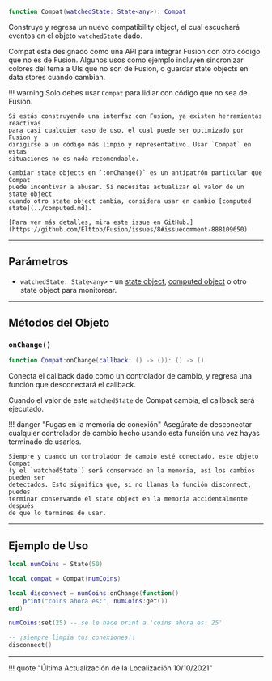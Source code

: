```Lua
function Compat(watchedState: State<any>): Compat
```

Construye y regresa un nuevo compatibility object, el cual escuchará eventos en 
el objeto `watchedState` dado.

Compat está designado como una API para integrar Fusion con otro código que no 
es de Fusion. Algunos usos como ejemplo incluyen sincronizar colores del tema a UIs que no 
son de Fusion, o guardar state objects en data stores cuando cambian.

!!! warning
	Solo debes usar `Compat` para lidiar con código que no sea de Fusion.

	Si estás construyendo una interfaz con Fusion, ya existen herramientas reactivas 
	para casi cualquier caso de uso, el cual puede ser optimizado por Fusion y 
	dirigirse a un código más limpio y representativo. Usar `Compat` en estas 
	situaciones no es nada recomendable.

	Cambiar state objects en `:onChange()` es un antipatrón particular que Compat 
	puede incentivar a abusar. Si necesitas actualizar el valor de un state object 
	cuando otro state object cambia, considera usar en cambio [computed state](../computed.md).

	[Para ver más detalles, mira este issue en GitHub.](https://github.com/Elttob/Fusion/issues/8#issuecomment-888109650)

-----

## Parámetros

- `watchedState: State<any>` - un [state object](../state.md), [computed object](../computed.md) 
o otro state object para monitorear.

-----

## Métodos del Objeto

### `onChange()`

```Lua
function Compat:onChange(callback: () -> ()): () -> ()
```
Conecta el callback dado como un controlador de cambio, y regresa una función 
que desconectará el callback.

Cuando el valor de este `watchedState` de Compat cambia, el callback será ejecutado.

!!! danger "Fugas en la memoria de conexión"
	Asegúrate de desconectar cualquier controlador de cambio hecho usando esta 
	función una vez hayas terminado de usarlos.

	Siempre y cuando un controlador de cambio esté conectado, este objeto Compat 
	(y el `watchedState`) será conservado en la memoria, así los cambios pueden ser 
	detectados. Esto significa que, si no llamas la función disconnect, puedes 
	terminar conservando el state object en la memoria accidentalmente después 
	de que lo termines de usar.

-----

## Ejemplo de Uso

```Lua
local numCoins = State(50)

local compat = Compat(numCoins)

local disconnect = numCoins:onChange(function()
	print("coins ahora es:", numCoins:get())
end)

numCoins:set(25) -- se le hace print a 'coins ahora es: 25'

-- ¡siempre limpia tus conexiones!!
disconnect()
```

-----

!!! quote "Última Actualización de la Localización 10/10/2021"

